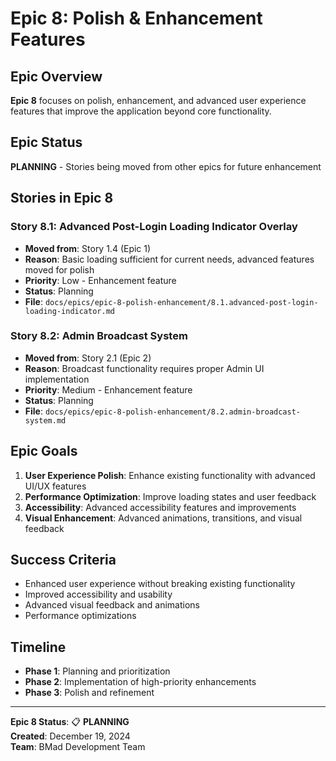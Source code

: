 # Epic 8: Polish & Enhancement Features

## Epic Overview
**Epic 8** focuses on polish, enhancement, and advanced user experience features that improve the application beyond core functionality.

## Epic Status
**PLANNING** - Stories being moved from other epics for future enhancement

## Stories in Epic 8

### Story 8.1: Advanced Post-Login Loading Indicator Overlay
- **Moved from**: Story 1.4 (Epic 1)
- **Reason**: Basic loading sufficient for current needs, advanced features moved for polish
- **Priority**: Low - Enhancement feature
- **Status**: Planning
- **File**: `docs/epics/epic-8-polish-enhancement/8.1.advanced-post-login-loading-indicator.md`

### Story 8.2: Admin Broadcast System
- **Moved from**: Story 2.1 (Epic 2)
- **Reason**: Broadcast functionality requires proper Admin UI implementation
- **Priority**: Medium - Enhancement feature
- **Status**: Planning
- **File**: `docs/epics/epic-8-polish-enhancement/8.2.admin-broadcast-system.md`

## Epic Goals

1. **User Experience Polish**: Enhance existing functionality with advanced UI/UX features
2. **Performance Optimization**: Improve loading states and user feedback
3. **Accessibility**: Advanced accessibility features and improvements
4. **Visual Enhancement**: Advanced animations, transitions, and visual feedback

## Success Criteria

- Enhanced user experience without breaking existing functionality
- Improved accessibility and usability
- Advanced visual feedback and animations
- Performance optimizations

## Timeline
- **Phase 1**: Planning and prioritization
- **Phase 2**: Implementation of high-priority enhancements
- **Phase 3**: Polish and refinement

---

**Epic 8 Status**: 📋 **PLANNING**  
**Created**: December 19, 2024  
**Team**: BMad Development Team
